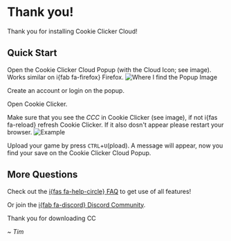 # Thank you!
Thank you for installing Cookie Clicker Cloud!

## Quick Start
Open the Cookie Clicker Cloud Popup (with the Cloud Icon; see image). Works similar on i{fab fa-firefox} Firefox.
![Where I find the Popup Image](https://cc.timia2109.com/imgs/CCCOpenPopupChrome.png)

Create an account or login on the popup.

Open Cookie Clicker.

Make sure that you see the *CCC* in Cookie Clicker (see image), if not i{fas fa-reload} refresh Cookie Clicker. If it also dosn't appear please restart your browser. 
![Example](https://cc.timia2109.com/imgs/CCBanner.png)

Upload your game by press `CTRL`+`U`(pload). A message will appear, now you find your save on the Cookie Clicker Cloud Popup.

## More Questions
Check out the [i{fas fa-help-circle} FAQ](?f=faq) to get use of all features! 

Or join the [i{fab fa-discord} Discord Community](https://discord.gg/Ww6b3d5).

Thank you for downloading CC

*~ Tim*